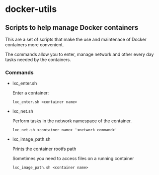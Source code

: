 # docker-utils
## Scripts to help manage Docker containers

This are a set of scripts that make the use and maintenace
of Docker containers more convenient.

The commands allow you to enter, manage network and other every
day tasks needed by the containers.

### Commands

* lxc_enter.sh
  
   Enter a container:

   ```
   lxc_enter.sh <container name>
   ```

* lxc_net.sh

  Perform tasks in the network namespace of the container.


   ```
   lxc_net.sh <container name> '<network command>'
   ```


* lxc_image_path.sh
  
  Prints the container rootfs path

  Sometimes you need to access files on a running container


   ```
   lxc_image_path.sh <container name>
   ```
